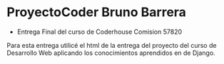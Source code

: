 # ProyectoCoder Bruno Barrera

- Entrega Final del curso de Coderhouse Comision 57820 

Para esta entrega utilicé el html de la entrega del proyecto del curso de Desarrollo Web aplicando los conocimientos aprendidos en de Django. 
